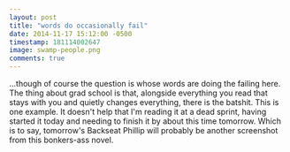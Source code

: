 ```yaml
---
layout: post
title: "words do occasionally fail"
date: 2014-11-17 15:12:00 -0500
timestamp: 181114002647
image: swamp-people.png 
comments: true
---
```


...though of course the question is whose words are doing the failing here. The thing about grad school is that, alongside everything you read that stays with you and quietly changes everything, there is the batshit. This is one example. It doesn't help that I'm reading it at a dead sprint, having started it today and needing to finish it by about this time tomorrow. Which is to say, tomorrow's Backseat Phillip will probably be another screenshot from this bonkers-ass novel. 
